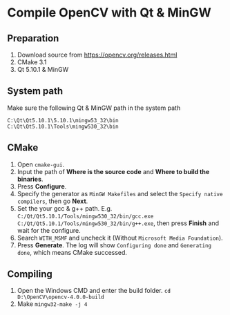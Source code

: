 # Compile OpenCV with Qt & MinGW

## Preparation
1. Download source from https://opencv.org/releases.html
2. CMake 3.1
3. Qt 5.10.1 & MinGW

## System path
Make sure the following Qt & MinGW path in the system path

    C:\Qt\Qt5.10.1\5.10.1\mingw53_32\bin
    C:\Qt\Qt5.10.1\Tools\mingw530_32\bin

## CMake 

1. Open `cmake-gui`.
2. Input the path of **Where is the source code** and **Where to build the binaries**.
3. Press **Configure**.
4. Specify the generator as `MinGW Makefiles` and select the `Specify native compilers`, then go **Next**.
5. Set the your gcc & g++ path. E.g. `C:/Qt/Qt5.10.1/Tools/mingw530_32/bin/gcc.exe` `C:/Qt/Qt5.10.1/Tools/mingw530_32/bin/g++.exe`, then press **Finish** and wait for the configure.
6. Search `WITH_MSMF` and uncheck it (Without `Microsoft Media Foundation`).
7. Press **Generate**. The log will show `Configuring done` and `Generating done`, which means CMake successed.

## Compiling
1. Open the Windows CMD and enter the build folder. `cd D:\OpenCV\opencv-4.0.0-build`
2. Make `mingw32-make -j 4`
<!--stackedit_data:
eyJoaXN0b3J5IjpbLTEzOTQyNTQwNzVdfQ==
-->